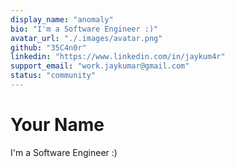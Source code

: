 ```yaml
---
display_name: "anomaly"
bio: "I'm a Software Engineer :)"
avatar_url: "./.images/avatar.png"
github: "35C4n0r"
linkedin: "https://www.linkedin.com/in/jaykum4r"
support_email: "work.jaykumar@gmail.com"
status: "community"
---
```


# Your Name

I'm a Software Engineer :)
